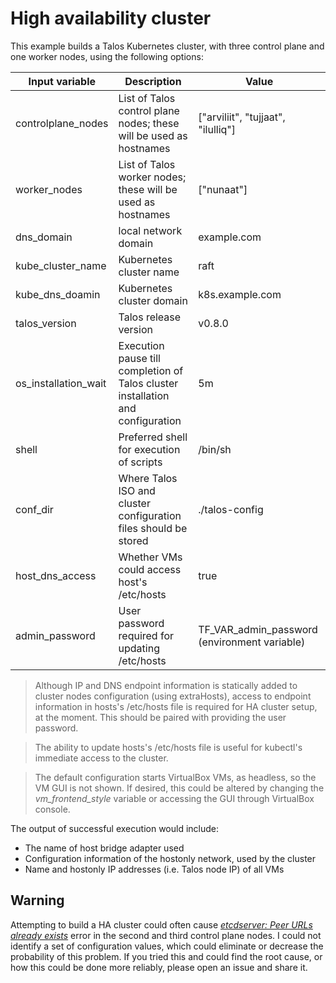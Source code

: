 # High availability cluster

This example builds a Talos Kubernetes cluster, with three control plane and one worker nodes, using the following options:

| Input variable | Description | Value |
|---------|----------|---------|
| controlplane_nodes | List of Talos control plane nodes; these will be used as hostnames | ["arviliit", "tujjaat", "ilulliq"] |
| worker_nodes | List of Talos worker nodes; these will be used as hostnames | ["nunaat"] |
| dns_domain | local network domain | example.com |
| kube_cluster_name | Kubernetes cluster name | raft |
| kube_dns_doamin | Kubernetes cluster domain | k8s.example.com |
| talos_version | Talos release version | v0.8.0 |
| os_installation_wait | Execution pause till completion  of Talos cluster installation and configuration | 5m |
| shell | Preferred shell for execution of scripts | /bin/sh |
| conf_dir | Where Talos ISO and cluster configuration files should be stored | ./talos-config |
| host_dns_access | Whether VMs could access host's /etc/hosts | true |
| admin_password | User password required for updating /etc/hosts | TF_VAR_admin_password (environment variable) |

> Although IP and DNS endpoint information is statically added to cluster nodes configuration (using extraHosts), access to endpoint information in hosts's /etc/hosts file is required for HA cluster setup, at the moment. This should be paired with providing the user password.

>The ability to update hosts's /etc/hosts file is useful for kubectl's immediate access to the cluster.

>The default configuration starts VirtualBox VMs, as headless, so the VM GUI is not shown. If desired, this could be altered by changing the _vm_frontend_style_ variable or accessing the GUI through VirtualBox console.

The output of successful execution would include:

- The name of host bridge adapter used
- Configuration information of the hostonly network, used by the cluster
- Name and hostonly IP addresses (i.e. Talos node IP) of all VMs

## Warning

Attempting to build a HA cluster could often cause [_etcdserver: Peer URLs already exists_](https://github.com/etcd-io/etcd/blob/master/api/v3rpc/rpctypes/error.go) error in the second and third control plane nodes. I could not identify a set of configuration values, which could eliminate or decrease the probability of this problem. If you tried this and could find the root cause, or how this could be done more reliably, please open an issue and share it.
